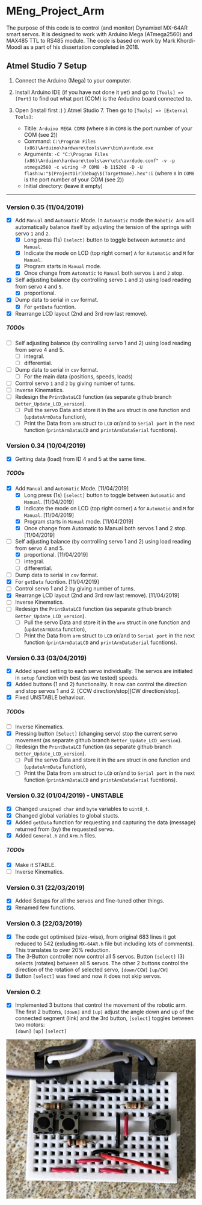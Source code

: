 # MEng_Project_Arm

The purpose of this code is to control (and monitor) Dynamixel MX-64AR smart servos. It is designed to work with Arduino Mega (ATmega2560) and MAX485 TTL to RS485 module. The code is based on work by Mark Khordi-Moodi as a part of his dissertation completed in 2018.

## Atmel Studio 7 Setup

1. Connect the Arduino (Mega) to your computer.
2. Install Arduino IDE (if you have not done it yet) and go to `[Tools] => [Port]` to find out what port (COM) is the Ardudino board connected to.
3. Open (install first :) ) Atmel Studio 7. Then go to `[Tools] => [External Tools]`:

   * Titile: `Arduino MEGA COM8` (where `8` in `COM8` is the port number of your COM (see 2))
   * Command: `C:\Program Files (x86)\Arduino\hardware\tools\avr\bin\avrdude.exe`
   * Arguments: `-C "C:\Program Files (x86)\Arduino\hardware\tools\avr\etc\avrdude.conf" -v -p atmega2560 -c wiring -P COM8 -b 115200 -D -U flash:w:"$(ProjectDir)Debug\$(TargetName).hex":i` (where `8` in `COM8` is the port number of your COM (see 2))
   * Initial directory: (leave it empty)

***

### Version 0.35 (11/04/2019)

* [x] Add `Manual` and `Automatic` Mode. In `Automatic` mode the `Robotic Arm` will automatically balance itself by adjusting the tension of the springs with servo `1` and `2`.
  * [x] Long press (1s) `[select]` button to toggle between `Automatic` and `Manual`.
  * [x] Indicate the mode on LCD (top right corner) `A` for `Automatic` and `M` for `Manual`.
  * [x] Program starts in `Manual` mode.
  * [x] Once change from `Automatic` to `Manual` both servos `1` and `2` stop.
* [x] Self adjusting balance (by controlling servo `1` and `2`) using load reading from servo `4` and `5`.
  * [x] proportional.
* [X] Dump data to serial in `csv` format.
  * [x] For `getData` fucntion.
* [x] Rearrange LCD layout (2nd and 3rd row last remove).

##### TODOs

* [ ] Self adjusting balance (by controlling servo 1 and 2) using load reading from servo 4 and 5.
  * [ ] integral.
  * [ ] differential.
* [ ] Dump data to serial in `csv` format.
  * [ ] For the main data (positions, speeds, loads)
* [ ] Control servo `1` and `2` by giving number of turns.
* [ ] Inverse Kinematics.
* [ ] Redesign the `PrintDataLCD` function (as separate github branch `Better_Update_LCD_version`).
  * [ ] Pull the servo Data and store it in the `arm` struct in one function and (`updateArmData` function),
  * [ ] Print the Data from `arm` struct to `LCD` or/and to `Serial port` in the next function (`printArmDataLCD` and `printArmDataSerial` fucntions).

### Version 0.34 (10/04/2019)

* [x] Getting data (load) from ID 4 and 5 at the same time.

##### TODOs

* [x] Add `Manual` and `Automatic` Mode. [11/04/2019]
  * [x] Long press (1s) `[select]` button to toggle between `Automatic` and `Manual`. [11/04/2019]
  * [x] Indicate the mode on LCD (top right corner) `A` for `Automatic` and `M` for `Manual`. [11/04/2019]
  * [x] Program starts in `Manual` mode. [11/04/2019]
  * [x] Once change from Automatic to Manual both servos 1 and 2 stop. [11/04/2019]
* [ ] Self adjusting balance (by controlling servo 1 and 2) using load reading from servo 4 and 5.
  * [x] proportional. [11/04/2019]
  * [ ] integral.
  * [ ] differential.
* [ ] Dump data to serial in `csv` format.
* [x] For `getData` fucntion. [11/04/2019]
* [ ] Control servo 1 and 2 by giving number of turns.
* [x] Rearrange LCD layout (2nd and 3rd row last remove). [11/04/2019]
* [ ] Inverse Kinematics.
* [ ] Redesign the `PrintDataLCD` function (as separate github branch `Better_Update_LCD_version`).
  * [ ] Pull the servo Data and store it in the `arm` struct in one function and (`updateArmData` function),
  * [ ] Print the Data from `arm` struct to `LCD` or/and to `Serial port` in the next function (`printArmDataLCD` and `printArmDataSerial` fucntions).

### Version 0.33 (03/04/2019)

* [x] Added speed setting to each servo individually. The servos are initiated in `setup` function with best (as we tested) speeds.
* [x] Added buttons (1 and 2) functionality. It now can control the direction and stop servos 1 and 2. [CCW direction/stop][CW direction/stop].
* [x] Fixed UNSTABLE behaviour.

##### TODOs

* [ ] Inverse Kinematics.
* [x] Pressing button `[Select]` (changing servo) stop the current servo movement (as separate github branch `Better_Update_LCD_version`).
* [ ] Redesign the `PrintDataLCD` function (as separate github branch `Better_Update_LCD_version`).
  * [ ] Pull the servo Data and store it in the `arm` struct in one function and (`updateArmData` function),
  * [ ] Print the Data from `arm` struct to `LCD` or/and to `Serial port` in the next function (`printArmDataLCD` and `printArmDataSerial` fucntions).

### Version 0.32 (01/04/2019) - UNSTABLE

* [x] Changed `unsigned char` and `byte` variables to `uint8_t`.
* [x] Changed global variables to global stucts.
* [x] Added `getData` function for requesting and capturing the data (message) returned from (by) the requested servo.
* [x] Added `General.h` and `Arm.h` files.

##### TODOs

* [x] Make it STABLE.
* [ ] Inverse Kinematics.

### Version 0.31 (22/03/2019)

* [x] Added Setups for all the servos and fine-tuned other things.
* [x] Renamed few functions.

### Version 0.3 (22/03/2019)

* [x] The code got optimised (size-wise), from original 683 lines it got reduced to 542 (exluding `MX-64AR.h` file but including lots of comments). This translates to over 20% reduction.
* [x] The 3-Button controller now control all 5 servos. Button `[select]` (3) selects (rotates) between all 5 servos. The other 2 buttons control the direction of the rotation of selected servo, `[down/CCW]` `[up/CW]`  
* [x] Button `[select]` was fixed and now it does not skip servos.

### Version 0.2

* [x] Implemented 3 buttons that control the movement of the robotic arm. The first 2 buttons, `[down]` and `[up]` adjust the angle down and up of the connected segment (link) and the 3rd button, `[select]` toggles between two motors:  
`[down]` `[up]` `[select]`

![3-button controller](./images/IMG_2213_lc.jpg)